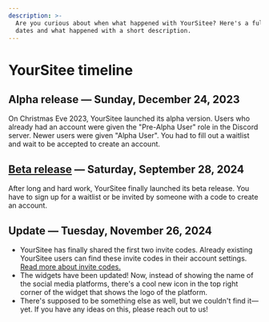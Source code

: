 ```yaml
---
description: >-
  Are you curious about when what happened with YourSitee? Here's a full list of
  dates and what happened with a short description.
---
```


# YourSitee timeline

## Alpha release — Sunday, December 24, 2023

On Christmas Eve 2023, YourSitee launched its alpha version. Users who already had an account were given the "Pre-Alpha User" role in the Discord server. Newer users were given "Alpha User". You had to fill out a waitlist and wait to be accepted to create an account.

## [Beta release](articles/beta.md) — Saturday, September 28, 2024

After long and hard work, YourSitee finally launched its beta release. You have to sign up for a waitlist or be invited by someone with a code to create an account.

## Update — Tuesday, November 26, 2024

* YourSitee has finally shared the first two invite codes. Already existing YourSitee users can find these invite codes in their account settings. [Read more about invite codes.](faq/in-short/account-settings.md#invites)
* The widgets have been updated! Now, instead of showing the name of the social media platforms, there's a cool new icon in the top right corner of the widget that shows the logo of the platform.
* There's supposed to be something else as well, but we couldn't find it—yet. If you have any ideas on this, please reach out to us!
